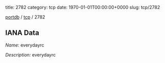 title: 2782
category: tcp
date: 1970-01-01T00:00:00+0000
slug: tcp/2782

[portdb](/) / [tcp](/category/tcp.html) / 2782


## IANA Data

_Name:_ everydayrc

_Description:_ everydayrc

